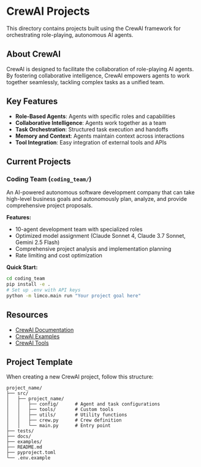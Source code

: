 # CrewAI Projects

This directory contains projects built using the CrewAI framework for orchestrating role-playing, autonomous AI agents.

## About CrewAI

CrewAI is designed to facilitate the collaboration of role-playing AI agents. By fostering collaborative intelligence, CrewAI empowers agents to work together seamlessly, tackling complex tasks as a unified team.

## Key Features

- **Role-Based Agents**: Agents with specific roles and capabilities
- **Collaborative Intelligence**: Agents work together as a team
- **Task Orchestration**: Structured task execution and handoffs
- **Memory and Context**: Agents maintain context across interactions
- **Tool Integration**: Easy integration of external tools and APIs

## Current Projects

### Coding Team (`coding_team/`)

An AI-powered autonomous software development company that can take high-level business goals and autonomously plan, analyze, and provide comprehensive project proposals.

**Features:**
- 10-agent development team with specialized roles
- Optimized model assignment (Claude Sonnet 4, Claude 3.7 Sonnet, Gemini 2.5 Flash)
- Comprehensive project analysis and implementation planning
- Rate limiting and cost optimization

**Quick Start:**
```bash
cd coding_team
pip install -e .
# Set up .env with API keys
python -m limco.main run "Your project goal here"
```

## Resources

- [CrewAI Documentation](https://docs.crewai.com/)
- [CrewAI Examples](https://github.com/joaomdmoura/crewAI-examples)
- [CrewAI Tools](https://github.com/joaomdmoura/crewAI-tools)

## Project Template

When creating a new CrewAI project, follow this structure:
```
project_name/
├── src/
│   ├── project_name/
│   │   ├── config/      # Agent and task configurations
│   │   ├── tools/       # Custom tools
│   │   ├── utils/       # Utility functions
│   │   ├── crew.py      # Crew definition
│   │   └── main.py      # Entry point
├── tests/
├── docs/
├── examples/
├── README.md
├── pyproject.toml
└── .env.example
```
